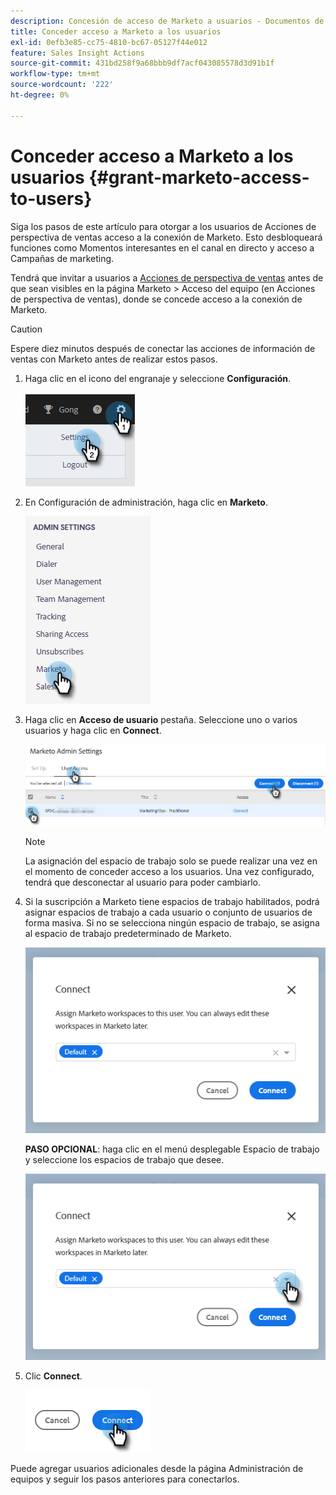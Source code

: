 ```yaml
---
description: Concesión de acceso de Marketo a usuarios - Documentos de Marketo - Documentación del producto
title: Conceder acceso a Marketo a los usuarios
exl-id: 0efb3e85-cc75-4810-bc67-05127f44e012
feature: Sales Insight Actions
source-git-commit: 431bd258f9a68bbb9df7acf043085578d3d91b1f
workflow-type: tm+mt
source-wordcount: '222'
ht-degree: 0%

---
```


# Conceder acceso a Marketo a los usuarios {#grant-marketo-access-to-users}

Siga los pasos de este artículo para otorgar a los usuarios de Acciones de perspectiva de ventas acceso a la conexión de Marketo. Esto desbloqueará funciones como Momentos interesantes en el canal en directo y acceso a Campañas de marketing.

Tendrá que invitar a usuarios a [Acciones de perspectiva de ventas](/help/marketo/product-docs/marketo-sales-insight/actions/admin/invite-users-and-admins.md#invite-users) antes de que sean visibles en la página Marketo > Acceso del equipo (en Acciones de perspectiva de ventas), donde se concede acceso a la conexión de Marketo.

>[!CAUTION]
>
>Espere diez minutos después de conectar las acciones de información de ventas con Marketo antes de realizar estos pasos.

1. Haga clic en el icono del engranaje y seleccione **Configuración**.

   ![](assets/grant-marketo-access-to-users-1.png)

1. En Configuración de administración, haga clic en **Marketo**.

   ![](assets/grant-marketo-access-to-users-2.png)

1. Haga clic en **Acceso de usuario** pestaña. Seleccione uno o varios usuarios y haga clic en **Connect**.

   ![](assets/grant-marketo-access-to-users-3.png)

   >[!NOTE]
   >
   >La asignación del espacio de trabajo solo se puede realizar una vez en el momento de conceder acceso a los usuarios. Una vez configurado, tendrá que desconectar al usuario para poder cambiarlo.

1. Si la suscripción a Marketo tiene espacios de trabajo habilitados, podrá asignar espacios de trabajo a cada usuario o conjunto de usuarios de forma masiva. Si no se selecciona ningún espacio de trabajo, se asigna al espacio de trabajo predeterminado de Marketo.

   ![](assets/grant-marketo-access-to-users-4.png)

   **PASO OPCIONAL**: haga clic en el menú desplegable Espacio de trabajo y seleccione los espacios de trabajo que desee.

   ![](assets/grant-marketo-access-to-users-5.png)

1. Clic **Connect**.

   ![](assets/grant-marketo-access-to-users-6.png)

Puede agregar usuarios adicionales desde la página Administración de equipos y seguir los pasos anteriores para conectarlos.

